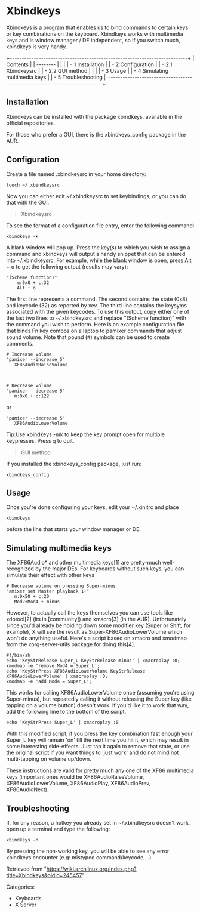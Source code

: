Xbindkeys
=========

Xbindkeys is a program that enables us to bind commands to certain keys
or key combinations on the keyboard. Xbindkeys works with multimedia
keys and is window manager / DE independent, so if you switch much,
xbindkeys is very handy.

+--------------------------------------------------------------------------+
| Contents                                                                 |
| --------                                                                 |
|                                                                          |
| -   1 Installation                                                       |
| -   2 Configuration                                                      |
|     -   2.1 Xbindkeysrc                                                  |
|     -   2.2 GUI method                                                   |
|                                                                          |
| -   3 Usage                                                              |
| -   4 Simulating multimedia keys                                         |
| -   5 Troubleshooting                                                    |
+--------------------------------------------------------------------------+

Installation
------------

Xbindkeys can be installed with the package xbindkeys, available in the
official repositories.

For those who prefer a GUI, there is the xbindkeys_config package in the
AUR.

Configuration
-------------

Create a file named .xbindkeysrc in your home directory:

    touch ~/.xbindkeysrc

Now you can either edit ~/.xbindkeysrc to set keybindings, or you can do
that with the GUI.

> Xbindkeysrc

To see the format of a configuration file entry, enter the following
command:

    xbindkeys -k

A blank window will pop up. Press the key(s) to which you wish to assign
a command and xbindkeys will output a handy snippet that can be entered
into ~/.xbindkeysrc. For example, while the blank window is open, press
Alt + o to get the following output (results may vary):

    "(Scheme function)"
        m:0x8 + c:32
        Alt + o

The first line represents a command. The second contains the state (0x8)
and keycode (32) as reported by xev. The third line contains the keysyms
associated with the given keycodes. To use this output, copy either one
of the last two lines to ~/.xbindkeysrc and replace "(Scheme function)"
with the command you wish to perform. Here is an example configuration
file that binds Fn key combos on a laptop to pamixer commands that
adjust sound volume. Note that pound (#) symbols can be used to create
comments.

    # Increase volume
    "pamixer --increase 5"
       XF86AudioRaiseVolume

  

    # Decrease volume
    "pamixer --decrease 5"
       m:0x0 + c:122

or

    "pamixer --decrease 5"
       XF86AudioLowerVolume

Tip:Use xbindkeys -mk to keep the key prompt open for multiple
keypresses. Press q to quit.

> GUI method

If you installed the xbindkeys_config package, just run:

    xbindkeys_config

Usage
-----

Once you're done configuring your keys, edit your ~/.xinitrc and place

    xbindkeys

before the line that starts your window manager or DE.

Simulating multimedia keys
--------------------------

The XF86Audio* and other multimedia keys[1] are pretty-much
well-recognized by the major DEs. For keyboards without such keys, you
can simulate their effect with other keys

    # Decrease volume on pressing Super-minus
    "amixer set Master playback 1-"
       m:0x50 + c:20
       Mod2+Mod4 + minus

However, to actually call the keys themselves you can use tools like
xdotool[2] (its in [community]) and xmacro[3] (in the AUR).
Unfortunately since you'd already be holding down some modifier key
(Super or Shift, for example), X will see the result as
Super-XF86AudioLowerVolume which won't do anything useful. Here's a
script based on xmacro and xmodmap from the xorg-server-utils package
for doing this[4].

    #!/bin/sh
    echo 'KeyStrRelease Super_L KeyStrRelease minus' | xmacroplay :0;
    xmodmap -e 'remove Mod4 = Super_L';
    echo 'KeyStrPress XF86AudioLowerVolume KeyStrRelease XF86AudioLowerVolume' | xmacroplay :0;
    xmodmap -e 'add Mod4 = Super_L';

This works for calling XF86AudioLowerVolume once (assuming you're using
Super-minus), but repeatedly calling it without releasing the Super key
(like tapping on a volume button) doesn't work. If you'd like it to work
that way, add the following line to the bottom of the script.

    echo 'KeyStrPress Super_L' | xmacroplay :0

With this modified script, if you press the key combination fast enough
your Super_L key will remain 'on' till the next time you hit it, which
may result in some interesting side-effects. Just tap it again to remove
that state, or use the original script if you want things to 'just work'
and do not mind not multi-tapping on volume up/down.

These instructions are valid for pretty much any one of the XF86
multimedia keys (important ones would be XF86AudioRaiseVolume,
XF86AudioLowerVolume, XF86AudioPlay, XF86AudioPrev, XF86AudioNext).

Troubleshooting
---------------

If, for any reason, a hotkey you already set in ~/.xbindkeysrc doesn't
work, open up a terminal and type the following:

    xbindkeys -n

By pressing the non-working key, you will be able to see any error
xbindkeys encounter (e.g: mistyped command/keycode,...).

Retrieved from
"https://wiki.archlinux.org/index.php?title=Xbindkeys&oldid=245457"

Categories:

-   Keyboards
-   X Server
